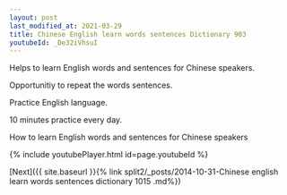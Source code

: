 ```yaml
---
layout: post
last_modified_at: 2021-03-29
title: Chinese English learn words sentences Dictionary 903 
youtubeId: _De32iVhsuI
---
```

 
 
Helps to learn English words and sentences for Chinese speakers.

Opportunitiy to repeat the words sentences. 

Practice English language. 
 
10 minutes practice every day. 
 
How to learn English words and sentences for Chinese speakers 
 
{% include youtubePlayer.html id=page.youtubeId %}
 
 
[Next]({{ site.baseurl }}{% link  split2/_posts/2014-10-31-Chinese english learn words sentences dictionary 1015 .md%})
 
